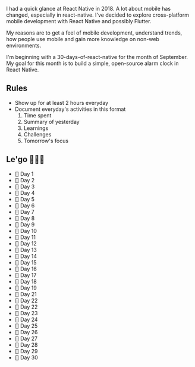 I had a quick glance at React Native in 2018. A lot about mobile has changed, especially in react-native. I've decided to explore cross-platform mobile development with React Native and possibly Flutter. 

My reasons are to get a feel of mobile development, understand trends, how people use mobile and gain more knowledge on non-web environments. 

I'm beginning with a 30-days-of-react-native for the month of September. My goal for this month is to build a simple, open-source alarm clock in React Native. 

## Rules
- Show up for at least 2 hours everyday
- Document everyday's activities in this format
    1. Time spent
    2. Summary of yesterday
    3. Learnings
    4. Challenges
    5. Tomorrow's focus

## Le'go 🚀🚀🚀

- [] Day 1
- [] Day 2
- [] Day 3
- [] Day 4
- [] Day 5
- [] Day 6
- [] Day 7
- [] Day 8
- [] Day 9
- [] Day 10
- [] Day 11
- [] Day 12
- [] Day 13
- [] Day 14
- [] Day 15
- [] Day 16
- [] Day 17
- [] Day 18
- [] Day 19
- [] Day 21
- [] Day 22
- [] Day 22
- [] Day 23
- [] Day 24
- [] Day 25
- [] Day 26
- [] Day 27
- [] Day 28
- [] Day 29
- [] Day 30